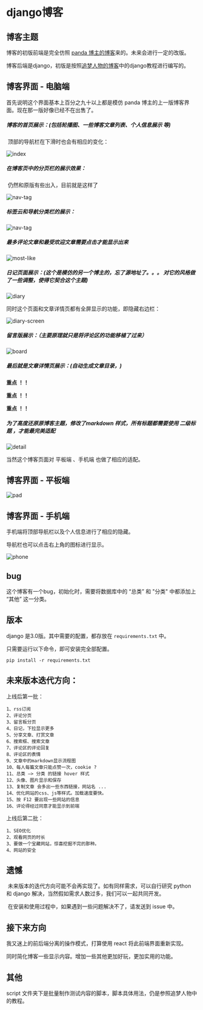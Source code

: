 # django博客

## 博客主题

博客的初版前端是完全仿照 [panda 博主的博客](http://panda.panda-studio.cn/)来的。未来会进行一定的改版。

博客后端是django，初版是按照[追梦人物的博客](https://www.zmrenwu.com/)中的django教程进行编写的。



## 博客界面 - 电脑端

首先说明这个界面基本上百分之九十以上都是模仿 panda 博主的上一版博客界面。现在那一版好像已经不在出售了。

##### 博客的首页展示：(包括轮播图、一些博客文章列表、个人信息展示 等)

​	顶部的导航栏在下滑时也会有相应的变化：

![index](https://github.com/DeYu666/New_django_blog/blob/master/doc/pic/index.png)



##### 在博客页中的分页栏的展示效果：

​	仍然和原版有些出入，目前就是这样了

![nav-tag](https://github.com/DeYu666/New_django_blog/blob/master/doc/pic/page.png)



##### 标签云和导航分类栏的展示：

![nav-tag](https://github.com/DeYu666/New_django_blog/blob/master/doc/pic/nav-tag.png)



##### 最多评论文章和最受欢迎文章需要点击才能显示出来

![most-like](https://github.com/DeYu666/New_django_blog/blob/master/doc/pic/most-like.png)



##### 日记页面展示：(这个是模仿的另一个博主的，忘了源地址了。。。 对它的风格做了一些调整，使得它契合这个主题)

![diary](https://github.com/DeYu666/New_django_blog/blob/master/doc/pic/diary.png)



同时这个页面和文章详情页都有全屏显示的功能，即隐藏右边栏：

![diary-screen](https://github.com/DeYu666/New_django_blog/blob/master/doc/pic/diary-screen.png)



##### 留言版展示：（主要原理就只是将评论区的功能移植了过来）

![board](https://github.com/DeYu666/New_django_blog/blob/master/doc/pic/board.png)



##### 最后就是文章详情页展示：(自动生成文章目录，)

**重点  ！！**

**重点 ！！**

**重点  ！！**

##### **为了高度还原原博客主题，修改了markdown 样式，所有标题都需要使用 二级标题  ，才能最完美适配**



![detail](https://github.com/DeYu666/New_django_blog/blob/master/doc/pic/detail.png)



当然这个博客页面对 平板端 、手机端 也做了相应的适配。

##  博客界面 - 平板端

![pad](https://github.com/DeYu666/New_django_blog/blob/master/doc/pic/pad.png)



## 博客界面 - 手机端

手机端将顶部导航栏以及个人信息进行了相应的隐藏。 

导航栏也可以点击右上角的图标进行显示。

![phone](https://github.com/DeYu666/New_django_blog/blob/master/doc/pic/phone.png)



## bug

这个博客有一个bug，初始化时，需要将数据库中的 “总类” 和 "分类" 中都添加上 “其他” 这一分类。



## 版本

django 是3.0版。其中需要的配置，都存放在 `requirements.txt`  中。

只需要运行以下命令，即可安装完全部配置。

```
pip install -r requirements.txt
```



## 未来版本迭代方向：

上线后第一批：

	1、rss订阅
	2、评论分页
	3、留言板分页
	4、日记，下拉显示更多
	5、分享文章、打赏文章
	6、搜索框、搜索文章
	7、评论区的评论回复
	8、评论区的表情
	9、文章中的markdown显示流程图
	10、每人每篇文章只能点赞一次，cookie ?
	11、总类 —> 分类 的链接 hover 样式
	12、头像、图片显示和保存
	13、复制文章 会多出一些东西链接，网站名 ...
	14、优化网站的css、js等样式。加载速度要快。
	15、按 F12 要出现一些网站的信息
	16、评论得经过同意才能显示到前端



上线后第二批：
	

	1、SEO优化
	2、观看网页的时长
	3、要做一个宝藏网站，惊喜挖掘不完的那种。
	4、网站的安全



## 遗憾

​	未来版本的迭代方向可能不会再实现了。如有同样需求，可以自行研究 python 和 django 解决，当然假如需求人数过多，我们可以一起共同开发。

​	在安装和使用过程中，如果遇到一些问题解决不了，请发送到 issue 中。



## 接下来方向

我又迷上的前后端分离的操作模式，打算使用 react 将此前端界面重新实现。

同时简化博客一些显示内容。增加一些其他更加好玩，更加实用的功能。



## 其他

script 文件夹下是批量制作测试内容的脚本，脚本具体用法，仍是参照追梦人物中的教程。
